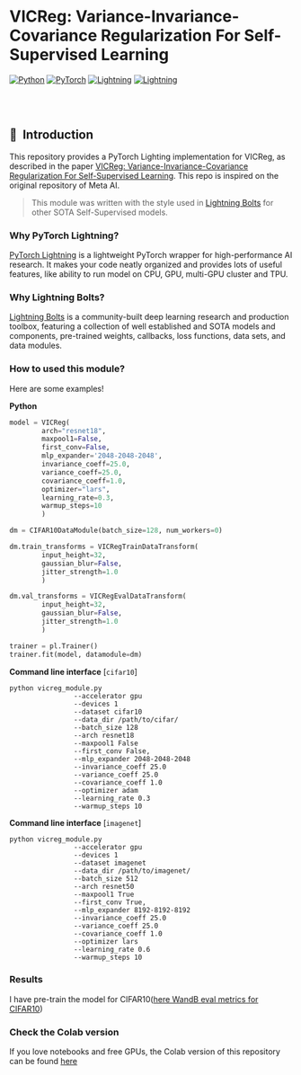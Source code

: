 # VICReg: Variance-Invariance-Covariance Regularization For Self-Supervised Learning



<a href="https://pytorch.org/get-started/locally/"><img alt="Python" src="https://img.shields.io/badge/-Python 3.7--3.9-blue?style=for-the-badge&logo=python&logoColor=white"></a>
<a href="https://pytorch.org/get-started/locally/"><img alt="PyTorch" src="https://img.shields.io/badge/-PyTorch 1.12+-ee4c2c?style=for-the-badge&logo=pytorch&logoColor=white"></a>
<a href="https://pytorchlightning.ai/"><img alt="Lightning" src="https://img.shields.io/badge/-Lightning-792ee5?style=for-the-badge&logo=pytorchlightning&logoColor=white"></a>
<a href="https://colab.research.google.com/drive/1qQB85JVEIml9pNMIeES2hMfFZZkKmB75?usp=sharing"><img alt="Lightning" src="https://img.shields.io/badge/Colab-F9AB00?style=for-the-badge&logo=googlecolab&color=525252"></a>



</div>
<br><br>



## 📌&nbsp;&nbsp;Introduction
This repository provides a PyTorch Lighting implementation for VICReg, as described in the paper [VICReg: Variance-Invariance-Covariance Regularization For Self-Supervised Learning](https://arxiv.org/pdf/2105.04906.pdf). This repo is inspired on the original repository of Meta AI.

> This module was written with the style used in [Lightning Bolts](https://www.pytorchlightning.ai/bolts) for other SOTA Self-Supervised models.


### Why PyTorch Lightning?
[PyTorch Lightning](https://github.com/PyTorchLightning/pytorch-lightning) is a lightweight PyTorch wrapper for high-performance AI research.
It makes your code neatly organized and provides lots of useful features, like ability to run model on CPU, GPU, multi-GPU cluster and TPU.

### Why Lightning Bolts?
[Lightning Bolts](https://www.pytorchlightning.ai/bolts)  is a community-built deep learning research and production toolbox, featuring a collection of well established and SOTA models and components, pre-trained weights, callbacks, loss functions, data sets, and data modules.​


### How to used this module?
Here are some examples!

**Python**

```python
model = VICReg(
        arch="resnet18",
        maxpool1=False,
        first_conv=False,
        mlp_expander='2048-2048-2048',
        invariance_coeff=25.0,
        variance_coeff=25.0,
        covariance_coeff=1.0,
        optimizer="lars",
        learning_rate=0.3,
        warmup_steps=10
        )

dm = CIFAR10DataModule(batch_size=128, num_workers=0)

dm.train_transforms = VICRegTrainDataTransform(
        input_height=32,
        gaussian_blur=False,
        jitter_strength=1.0
        )

dm.val_transforms = VICRegEvalDataTransform(
        input_height=32,
        gaussian_blur=False,
        jitter_strength=1.0
        )

trainer = pl.Trainer()
trainer.fit(model, datamodule=dm)
```

**Command line interface** [`cifar10`]

```
python vicreg_module.py
                --accelerator gpu
                --devices 1
                --dataset cifar10
                --data_dir /path/to/cifar/
                --batch_size 128
                --arch resnet18
                --maxpool1 False
                --first_conv False,
                --mlp_expander 2048-2048-2048
                --invariance_coeff 25.0
                --variance_coeff 25.0
                --covariance_coeff 1.0
                --optimizer adam
                --learning_rate 0.3
                --warmup_steps 10

```

**Command line interface** [`imagenet`]

```
python vicreg_module.py
                --accelerator gpu
                --devices 1
                --dataset imagenet
                --data_dir /path/to/imagenet/
                --batch_size 512
                --arch resnet50
                --maxpool1 True
                --first_conv True,
                --mlp_expander 8192-8192-8192
                --invariance_coeff 25.0
                --variance_coeff 25.0
                --covariance_coeff 1.0
                --optimizer lars
                --learning_rate 0.6
                --warmup_steps 10
```

### Results
I have pre-train the model for CIFAR10([here WandB eval metrics for CIFAR10](https://wandb.ai/felipevilla/VICReg-CIFAR10/reports/VICReg-Pre-Training-CIFAR10-And-Online-Eval--VmlldzoyNjc3MjUw?accessToken=dax8gmjqky9xl8peo8s2gu266sxq33rgdzuqshpjl5mc9sqf80eplnyqnjue2zn5))

### Check the Colab version

If you love notebooks and free GPUs, the Colab version of this repository can be found [here](https://colab.research.google.com/drive/1qQB85JVEIml9pNMIeES2hMfFZZkKmB75?usp=sharing)


<br>
